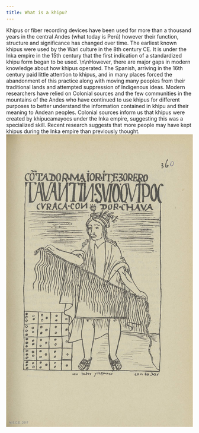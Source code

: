 ```yaml
---
title: What is a khipu?
---
```


Khipus or fiber recording devices have been used for more than a thousand years in the central Andes (what today is Perú) however their function, structure and significance has changed over time. The earliest known khipus were used by the Wari culture in the 8th century CE. It is under the Inka empire in the 15th century that the first indication of a standardized khipu form began to be used. \n\nHowever, there are major gaps in modern knowledge about how khipus operated. The Spanish, arriving in the 16th century paid little attention to khipus, and in many places forced the abandonment of this practice along with moving many peoples from their traditional lands and attempted suppression of Indigenous ideas.  Modern researchers have relied on Colonial sources and the few communities in the mountains of the Andes who have continued to use khipus for different purposes to better understand the information contained in khipu and their meaning to Andean peoples. Colonial sources inform us that khipus were created by khipucamayocs under the Inka empire, suggesting this was a specialized skill. Recent research suggests that more people may have kept khipus during the Inka empire than previously thought.
![Primary source](components/images/objects/02.jpg)

